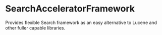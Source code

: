 # SearchAcceleratorFramework
Provides flexible Search framework as an easy alternative to Lucene and other fuller capable libraries.

